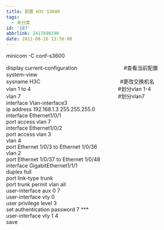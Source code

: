 ```yaml
---
title: 配置 H3C S3600
tags:
  - 未分类
id: '187'
abbrlink: 2417698190
date: 2011-08-26 13:56:00
---
```


minicom -C conf-s3600  
  
display current-configuration                                #查看当前配置  
system-view  
sysname H3C                                                       #更改交换机名  
vlan 1 to 4                                                            #划分vlan 1-4  
vlan 7                                                                   #划分vlan7  
interface Vlan-interface3  
ip address 192.168.1.3 255.255.255.0  
interface Ethernet1/0/1  
port access vlan 7  
interface Ethernet1/0/2  
port access vlan 3  
vlan 4  
port Ethernet 1/0/3 to Ethernet 1/0/36  
vlan 2  
port Ethernet 1/0/37 to Ethernet 1/0/48  
interface GigabitEthernet1/1/1  
duplex full  
port link-type trunk  
port trunk permit vlan all  
user-interface aux 0 7  
user-interface vty 0  
user privilege level 3  
set authentication password 7 \*\*\*  
user-interface vty 1 4  
save